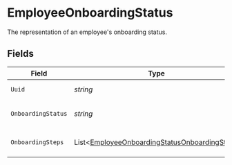 # EmployeeOnboardingStatus

The representation of an employee's onboarding status.


## Fields

| Field                                                                                                             | Type                                                                                                              | Required                                                                                                          | Description                                                                                                       |
| ----------------------------------------------------------------------------------------------------------------- | ----------------------------------------------------------------------------------------------------------------- | ----------------------------------------------------------------------------------------------------------------- | ----------------------------------------------------------------------------------------------------------------- |
| `Uuid`                                                                                                            | *string*                                                                                                          | :heavy_check_mark:                                                                                                | Unique identifier for this employee.                                                                              |
| `OnboardingStatus`                                                                                                | *string*                                                                                                          | :heavy_minus_sign:                                                                                                | One of the "onboarding_status" enum values.                                                                       |
| `OnboardingSteps`                                                                                                 | List<[EmployeeOnboardingStatusOnboardingStep](../../Models/Components/EmployeeOnboardingStatusOnboardingStep.md)> | :heavy_minus_sign:                                                                                                | List of steps required to onboard an employee.                                                                    |